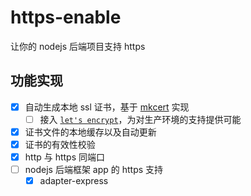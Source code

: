 # https-enable

让你的 nodejs 后端项目支持 https

## 功能实现

- [x] 自动生成本地 ssl 证书，基于 [mkcert](https://github.com/Subash/mkcert) 实现
  - [ ] 接入 [`let's encrypt`](https://letsencrypt.org)，为对生产环境的支持提供可能
- [x] 证书文件的本地缓存以及自动更新
- [x] 证书的有效性校验
- [x] http 与 https 同端口
- [ ] nodejs 后端框架 app 的 https 支持
  - [x] adapter-express
